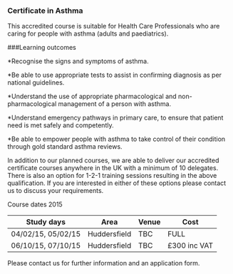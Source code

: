 ### Certificate in Asthma

This accredited course is suitable for Health Care Professionals who are caring for people with asthma (adults and paediatrics).

###Learning outcomes

*Recognise the signs and symptoms of asthma.

*Be able to use appropriate tests to assist in confirming diagnosis as per national guidelines.

*Understand the use of appropriate pharmacological and non-pharmacological management of a person with asthma.

*Understand emergency pathways in primary care, to ensure that patient need is met safely and competently.

*Be able to empower people with asthma to take control of their condition through gold standard asthma reviews.


In addition to our planned courses, we are able to deliver our accredited certificate courses anywhere in the UK with a minimum of 10 delegates. There is also an option for 1-2-1 training sessions resulting in the above qualification. If you are interested in either of these options please contact us to discuss your requirements.

Course dates 2015

|Study days	        |	Area         |Venue  |Cost         |	
|-------------------|--------------|-------|------------ |
|04/02/15, 05/02/15 |Huddersfield  |TBC	   |FULL         |
|06/10/15, 07/10/15 |Huddersfield  |TBC	   |£300 inc VAT |

Please contact us for further information and an application form.

